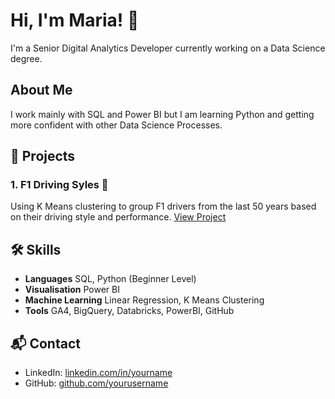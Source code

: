 # Hi, I'm Maria! 👋
I'm a Senior Digital Analytics Developer currently working on a Data Science degree.

## About Me
I work mainly with SQL and Power BI but I am learning Python and getting more confident with other Data Science Processes.

## 📂 Projects

### 1. F1 Driving Syles 🏁
Using K Means clustering to group F1 drivers from the last 50 years based on their driving style and performance.
[View Project](https://github.com/yourusername/customer-churn)

## 🛠 Skills
- **Languages** SQL, Python (Beginner Level)
- **Visualisation** Power BI
- **Machine Learning** Linear Regression, K Means Clustering
-  **Tools** GA4, BigQuery, Databricks, PowerBI, GitHub


## 📬 Contact
- LinkedIn: [linkedin.com/in/yourname](https://linkedin.com/in/yourname)
- GitHub: [github.com/yourusername](https://github.com/yourusername)
